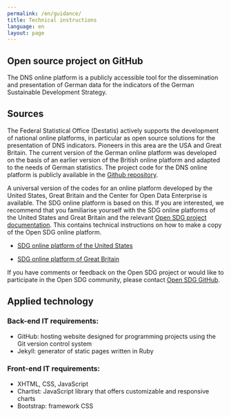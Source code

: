 ```yaml
---
permalink: /en/guidance/
title: Technical instructions
language: en
layout: page
---
```


## Open source project on GitHub

The DNS online platform is a publicly accessible tool for the dissemination and presentation of German data for the indicators of the German Sustainable Development Strategy.

## Sources

The Federal Statistical Office (Destatis) actively supports the development of national online platforms, in particular as open source solutions for the presentation of DNS indicators. Pioneers in this area are the USA and Great Britain. The current version of the German online platform was developed on the basis of an earlier version of the British online platform and adapted to the needs of German statistics. The project code for the DNS online platform is publicly available in the [Github repository](https://github.com/sustainabledevelopment-deutschland/sustainabledevelopment-deutschland.github.io).

A universal version of the codes for an online platform developed by the United States, Great Britain and the Center for Open Data Enterprise is available. The SDG online platform is based on this. If you are interested, we recommend that you familiarise yourself with the SDG online platforms of the United States and Great Britain and the relevant [Open SDG project documentation](https://open-sdg.readthedocs.io/en/latest/). This contains technical instructions on how to make a copy of the Open SDG online platform.


- [SDG online platform of the United States](https://sdg.data.gov/)

- [SDG online platform of Great Britain](https://sustainabledevelopment-uk.github.io)

If you have comments or feedback on the Open SDG project or would like to participate in the Open SDG community, please contact [Open SDG GitHub](https://github.com/open-sdg/open-sdg/issues).

## Applied technology

### Back-end IT requirements:
- GitHub: hosting website designed for programming projects using the Git version control system
- Jekyll: generator of static pages written in Ruby

### Front-end IT requirements:
- XHTML, CSS, JavaScript
- Chartist: JavaScript library that offers customizable and responsive charts
- Bootstrap: framework CSS
